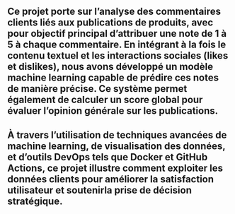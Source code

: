 ## Ce projet porte sur l’analyse des commentaires clients liés aux publications de produits, avec pour objectif principal d’attribuer une note de 1 à 5 à chaque commentaire. En intégrant à la fois le contenu textuel et les interactions sociales (likes et dislikes), nous avons développé un modèle machine learning capable de prédire ces notes de manière précise. Ce système permet également de calculer un score global pour évaluer l’opinion générale sur les publications.

## À travers l’utilisation de techniques avancées de machine learning, de visualisation des données, et d’outils DevOps tels que Docker et GitHub Actions, ce projet illustre comment exploiter les données clients pour améliorer la satisfaction utilisateur et soutenirla prise de décision stratégique.
